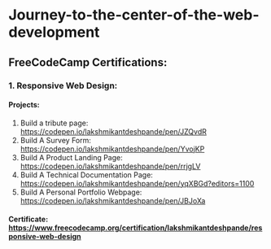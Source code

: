 # Journey-to-the-center-of-the-web-development

## FreeCodeCamp Certifications:  
### 1. Responsive Web Design:
#### Projects:
1. Build a tribute page: https://codepen.io/lakshmikantdeshpande/pen/JZQvdR
2. Build A Survey Form: https://codepen.io/lakshmikantdeshpande/pen/YvojKP
3. Build A Product Landing Page: https://codepen.io/lakshmikantdeshpande/pen/rrjgLV
4. Build A Technical Documentation Page: https://codepen.io/lakshmikantdeshpande/pen/yqXBGd?editors=1100
5. Build A Personal Portfolio Webpage: https://codepen.io/lakshmikantdeshpande/pen/JBJoXa

#### Certificate: https://www.freecodecamp.org/certification/lakshmikantdeshpande/responsive-web-design

